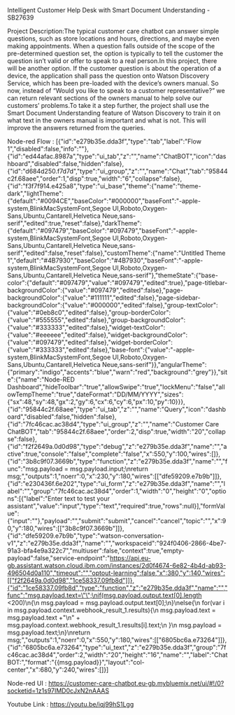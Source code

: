 Intelligent Customer Help Desk with Smart Document Understanding - SB27639

Project Description:The typical customer care chatbot can answer simple questions, such as store locations and hours, directions, and maybe even making appointments. When a question falls outside of the scope of the pre-determined question set, the option is typically to tell the customer the question isn’t valid or offer to speak to a real person.In this project, there will be another option. If the customer question is about the operation of a device, the application shall pass the question onto Watson Discovery Service, which has been pre-loaded with the device’s owners manual. So now, instead of “Would you like to speak to a customer representative?” we can return relevant sections of the owners manual to help solve our customers’ problems.To take it a step further, the project shall use the Smart Document Understanding feature of Watson Discovery to train it on what text in the owners manual is important and what is not. This will improve the answers returned from the queries.

Node-red Flow : [{"id":"e279b35e.dda3f","type":"tab","label":"Flow 1","disabled":false,"info":""},{"id":"ed44afac.8987a","type":"ui_tab","z":"","name":"ChatBOT","icon":"dashboard","disabled":false,"hidden":false},{"id":"d684d250.f7d7d","type":"ui_group","z":"","name":"Chat","tab":"95844c2f.68aee","order":1,"disp":true,"width":"6","collapse":false},{"id":"f3f7f914.e425a8","type":"ui_base","theme":{"name":"theme-dark","lightTheme":{"default":"#0094CE","baseColor":"#000000","baseFont":"-apple-system,BlinkMacSystemFont,Segoe UI,Roboto,Oxygen-Sans,Ubuntu,Cantarell,Helvetica Neue,sans-serif","edited":true,"reset":false},"darkTheme":{"default":"#097479","baseColor":"#097479","baseFont":"-apple-system,BlinkMacSystemFont,Segoe UI,Roboto,Oxygen-Sans,Ubuntu,Cantarell,Helvetica Neue,sans-serif","edited":false,"reset":false},"customTheme":{"name":"Untitled Theme 1","default":"#4B7930","baseColor":"#4B7930","baseFont":"-apple-system,BlinkMacSystemFont,Segoe UI,Roboto,Oxygen-Sans,Ubuntu,Cantarell,Helvetica Neue,sans-serif"},"themeState":{"base-color":{"default":"#097479","value":"#097479","edited":true},"page-titlebar-backgroundColor":{"value":"#097479","edited":false},"page-backgroundColor":{"value":"#111111","edited":false},"page-sidebar-backgroundColor":{"value":"#000000","edited":false},"group-textColor":{"value":"#0eb8c0","edited":false},"group-borderColor":{"value":"#555555","edited":false},"group-backgroundColor":{"value":"#333333","edited":false},"widget-textColor":{"value":"#eeeeee","edited":false},"widget-backgroundColor":{"value":"#097479","edited":false},"widget-borderColor":{"value":"#333333","edited":false},"base-font":{"value":"-apple-system,BlinkMacSystemFont,Segoe UI,Roboto,Oxygen-Sans,Ubuntu,Cantarell,Helvetica Neue,sans-serif"}},"angularTheme":{"primary":"indigo","accents":"blue","warn":"red","background":"grey"}},"site":{"name":"Node-RED Dashboard","hideToolbar":"true","allowSwipe":"true","lockMenu":"false","allowTempTheme":"true","dateFormat":"DD/MM/YYYY","sizes":{"sx":48,"sy":48,"gx":2,"gy":6,"cx":6,"cy":6,"px":10,"py":10}}},{"id":"95844c2f.68aee","type":"ui_tab","z":"","name":"Query","icon":"dashboard","disabled":false,"hidden":false},{"id":"7fc46cac.ac38d4","type":"ui_group","z":"","name":"Customer Care ChatBOT","tab":"95844c2f.68aee","order":2,"disp":true,"width":"20","collapse":false},{"id":"f2f2649a.0d0d98","type":"debug","z":"e279b35e.dda3f","name":"","active":true,"console":"false","complete":"false","x":550,"y":100,"wires":[]},{"id":"3b8c9f07.3669b","type":"function","z":"e279b35e.dda3f","name":"","func":"msg.payload = msg.payload.input;\nreturn msg;","outputs":1,"noerr":0,"x":230,"y":180,"wires":[["dfe59209.e7b9b"]]},{"id":"e230436f.6e202","type":"ui_form","z":"e279b35e.dda3f","name":"","label":"","group":"7fc46cac.ac38d4","order":1,"width":"0","height":"0","options":[{"label":"Enter text to test your assistant","value":"input","type":"text","required":true,"rows":null}],"formValue":{"input":""},"payload":"","submit":"submit","cancel":"cancel","topic":"","x":90,"y":180,"wires":[["3b8c9f07.3669b"]]},{"id":"dfe59209.e7b9b","type":"watson-conversation-v1","z":"e279b35e.dda3f","name":"","workspaceid":"924f0406-2866-4be7-91a3-bfa4e9a322c7","multiuser":false,"context":true,"empty-payload":false,"service-endpoint":"https://api.eu-gb.assistant.watson.cloud.ibm.com/instances/2d0f4674-6e82-4b4d-ab93-496504d0a110","timeout":"","optout-learning":false,"x":380,"y":140,"wires":[["f2f2649a.0d0d98","1ce58337.09fb8d"]]},{"id":"1ce58337.09fb8d","type":"function","z":"e279b35e.dda3f","name":"","func":"msg.payload.text=\"\";\nif(msg.payload.output.text[0].length <200)\n{\n    msg.payload = msg.payload.output.text[0];\n}\nelse{\n    for(var i in msg.payload.context.webhook_result_1.results){\n        msg.payload.text = msg.payload.text +\"\\n\" + msg.payload.context.webhook_result_1.results[i].text;\n    }\n    msg.payload = msg.payload.text;\n}\nreturn msg;","outputs":1,"noerr":0,"x":550,"y":180,"wires":[["6805bc6a.e73264"]]},{"id":"6805bc6a.e73264","type":"ui_text","z":"e279b35e.dda3f","group":"7fc46cac.ac38d4","order":2,"width":"20","height":"16","name":"","label":"ChatBOT:","format":"{{msg.payload}}","layout":"col-center","x":680,"y":240,"wires":[]}]

Node-red UI : https://customer-care-chatbot.eu-gb.mybluemix.net/ui/#!/0?socketid=1z1s97IMD0cJxN2nAAAS

Youtube Link : https://youtu.be/iqj99hS1Lgg
